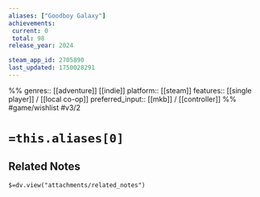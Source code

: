 ```yaml
---
aliases: ["Goodboy Galaxy"]
achievements:
 current: 0
 total: 98
release_year: 2024

steam_app_id: 2705890
last_updated: 1750028291
---
```

%%
genres:: [[adventure]] [[indie]]
platform:: [[steam]]
features:: [[single player]] / [[local co-op]]
preferred_input:: [[mkb]] / [[controller]]
%%
#game/wishlist
#v3/2

# `=this.aliases[0]`
## Related Notes
`$=dv.view("attachments/related_notes")`